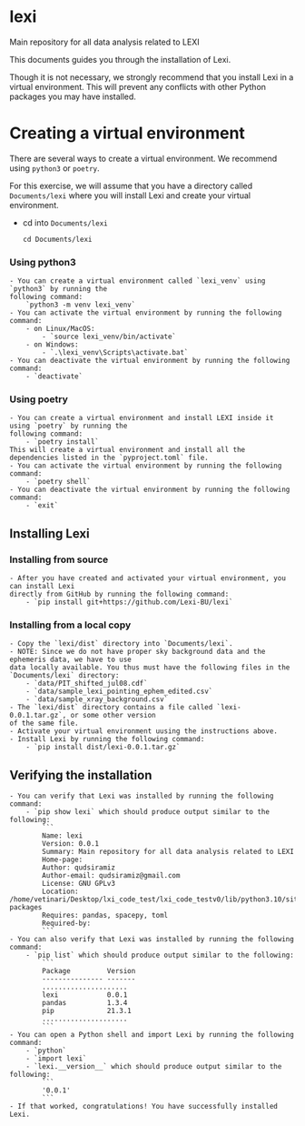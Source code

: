 # lexi
Main repository for all data analysis related to LEXI

This documents guides you through the installation of Lexi.

Though it is not necessary, we strongly recommend that you install Lexi in a virtual environment.
This will prevent any conflicts with other Python packages you may have installed.

# Creating a virtual environment
There are several ways to create a virtual environment. We recommend using `python3` or `poetry`.

For this exercise, we will assume that you have a directory called `Documents/lexi` where you will
install Lexi and create your virtual environment.

- cd into `Documents/lexi`

    `cd Documents/lexi`

### Using python3
    - You can create a virtual environment called `lexi_venv` using `python3` by running the 
    following command:
        `python3 -m venv lexi_venv`
    - You can activate the virtual environment by running the following command:
        - on Linux/MacOS:
            - `source lexi_venv/bin/activate`
        - on Windows:
            - `.\lexi_venv\Scripts\activate.bat`
    - You can deactivate the virtual environment by running the following command:
        - `deactivate`

### Using poetry
    - You can create a virtual environment and install LEXI inside it using `poetry` by running the
    following command:
        - `poetry install`
    This will create a virtual environment and install all the dependencies listed in the `pyproject.toml` file.
    - You can activate the virtual environment by running the following command:
        - `poetry shell`
    - You can deactivate the virtual environment by running the following command:
        - `exit`

## Installing Lexi

### Installing from source
    - After you have created and activated your virtual environment, you can install Lexi  
    directly from GitHub by running the following command:
        - `pip install git+https://github.com/Lexi-BU/lexi`
### Installing from a local copy
    - Copy the `lexi/dist` directory into `Documents/lexi`.
    - NOTE: Since we do not have proper sky background data and the ephemeris data, we have to use 
    data locally available. You thus must have the following files in the `Documents/lexi` directory:
        - `data/PIT_shifted_jul08.cdf`
        - `data/sample_lexi_pointing_ephem_edited.csv`
        - `data/sample_xray_background.csv`
    - The `lexi/dist` directory contains a file called `lexi-0.0.1.tar.gz`, or some other version 
    of the same file.
    - Activate your virtual environment uusing the instructions above.
    - Install Lexi by running the following command:
        - `pip install dist/lexi-0.0.1.tar.gz`

## Verifying the installation
    - You can verify that Lexi was installed by running the following command:
        - `pip show lexi` which should produce output similar to the following:
            ```
            Name: lexi
            Version: 0.0.1
            Summary: Main repository for all data analysis related to LEXI
            Home-page: 
            Author: qudsiramiz
            Author-email: qudsiramiz@gmail.com
            License: GNU GPLv3
            Location: /home/vetinari/Desktop/lxi_code_test/lxi_code_testv0/lib/python3.10/site-packages
            Requires: pandas, spacepy, toml
            Required-by: 
            ```
    - You can also verify that Lexi was installed by running the following command:
        - `pip list` which should produce output similar to the following:
            ```
            Package         Version
            --------------- -------
            .....................
            lexi            0.0.1
            pandas          1.3.4
            pip             21.3.1
            .....................
            ```
    - You can open a Python shell and import Lexi by running the following command:
        - `python`
        - `import lexi`
        - `lexi.__version__` which should produce output similar to the following:
            ```
            '0.0.1'
            ```
    - If that worked, congratulations! You have successfully installed Lexi.
